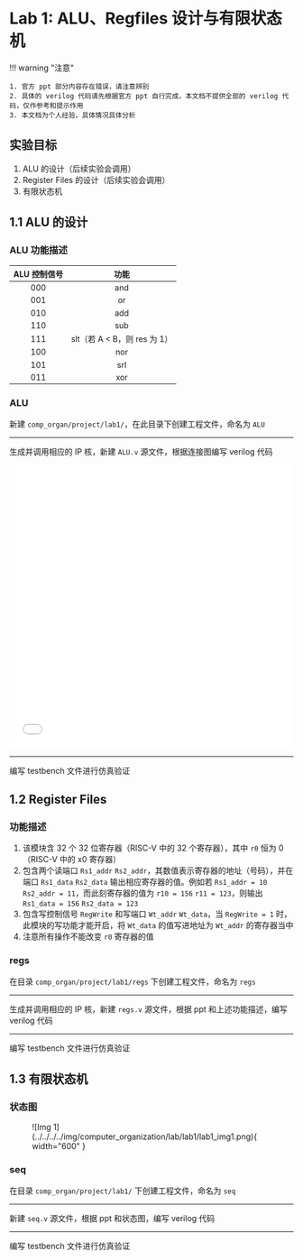 # Lab 1: ALU、Regfiles 设计与有限状态机

<!-- !!! tip "说明"

    本文档正在更新中…… -->

!!! warning "注意"

    1. 官方 ppt 部分内容存在错误，请注意辨别
    2. 具体的 verilog 代码请先根据官方 ppt 自行完成，本文档不提供全部的 verilog 代码，仅作参考和提示作用
    3. 本文档为个人经验，具体情况具体分析

## 实验目标

1. ALU 的设计（后续实验会调用）
2. Register Files 的设计（后续实验会调用）
3. 有限状态机

## 1.1 ALU 的设计

### ALU 功能描述

| ALU 控制信号 | 功能 |
|:-------:|:-------:|
| 000     | and        |
| 001     | or        |
| 010     | add        |
| 110     | sub        |
| 111     | slt（若 A < B，则 res 为 1）|
| 100     | nor        |
| 101     | srl        |
| 011     | xor        |

### ALU

新建 `comp_organ/project/lab1/`，在此目录下创建工程文件，命名为 `ALU`

---

生成并调用相应的 IP 核，新建 `ALU.v` 源文件，根据连接图编写 verilog 代码

<embed src="../../../../../file/computer_organization/lab1/lab1_doc1.pdf" type="application/pdf" width="100%" height="500" />

---

编写 testbench 文件进行仿真验证

## 1.2 Register Files

### 功能描述

1. 该模块含 32 个 32 位寄存器（RISC-V 中的 32 个寄存器），其中 `r0` 恒为 0（RISC-V 中的 x0 寄存器）
2. 包含两个读端口 `Rs1_addr` `Rs2_addr`，其数值表示寄存器的地址（号码），并在端口 `Rs1_data` `Rs2_data` 输出相应寄存器的值。例如若 `Rs1_addr = 10` `Rs2_addr = 11`，而此刻寄存器的值为 `r10 = 156` `r11 = 123`，则输出 `Rs1_data = 156` `Rs2_data = 123`
3. 包含写控制信号 `RegWrite` 和写端口 `Wt_addr` `Wt_data`，当 `RegWrite = 1` 时，此模块的写功能才能开启，将 `Wt_data` 的值写进地址为 `Wt_addr` 的寄存器当中
4. 注意所有操作不能改变 `r0` 寄存器的值

### regs

在目录 `comp_organ/project/lab1/regs` 下创建工程文件，命名为 `regs`

---

生成并调用相应的 IP 核，新建 `regs.v` 源文件，根据 ppt 和上述功能描述，编写 verilog 代码

---

编写 testbench 文件进行仿真验证

## 1.3 有限状态机

### 状态图

<figure markdown="span">
    ![Img 1](../../../../img/computer_organization/lab/lab1/lab1_img1.png){ width="600" }
</figure>

### seq

在目录 `comp_organ/project/lab1/` 下创建工程文件，命名为 `seq`

---

新建 `seq.v` 源文件，根据 ppt 和状态图，编写 verilog 代码

---

编写 testbench 文件进行仿真验证